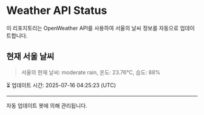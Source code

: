 
# Weather API Status

이 리포지토리는 OpenWeather API를 사용하여 서울의 날씨 정보를 자동으로 업데이트합니다.

## 현재 서울 날씨
> 서울의 현재 날씨: moderate rain, 온도: 23.76°C, 습도: 88%

⏳ 업데이트 시간: 2025-07-16 04:25:23 (UTC)

---
자동 업데이트 봇에 의해 관리됩니다.
